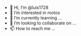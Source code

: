 - 👋 Hi, I’m @luis1728
- 👀 I’m interested in motos
- 🌱 I’m currently learning ...
- 💞️ I’m looking to collaborate on ...
- 📫 How to reach me ...

<!---
luis1728/luis1728 is a ✨ special ✨ repository because its `README.md` (this file) appears on your GitHub profile.
You can click the Preview link to take a look at your changes.
--->
